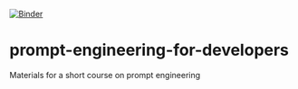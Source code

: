 [![Binder](https://mybinder.org/badge_logo.svg)](https://mybinder.org/v2/gh/davidrpugh/prompt-engineering-for-developers/main)

# prompt-engineering-for-developers
Materials for a short course on prompt engineering
